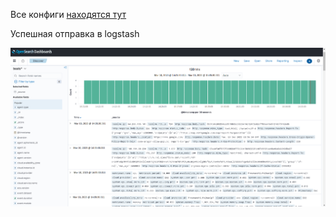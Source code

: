 Все конфиги [находятся тут](./tmp/)

Успешная отправка в logstash

![image](https://github.com/noOblsa1botl/HomeWorkOb/blob/main/GAP-4/208625560-7bd10f6f-0a7c-40c5-b827-06672ef3222.png)
